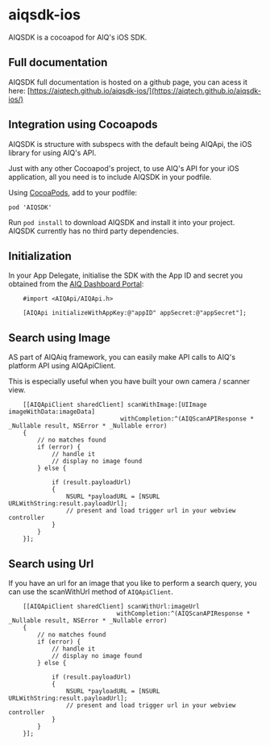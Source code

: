 # aiqsdk-ios
AIQSDK is a cocoapod for AIQ's iOS SDK.
## Full documentation
AIQSDK full documentation is hosted on a github page, you can acess it here:
[https://aiqtech.github.io/aiqsdk-ios/](https://aiqtech.github.io/aiqsdk-ios/)

## Integration using Cocoapods

AIQSDK is structure with subspecs with the default being AIQApi, the iOS library for using AIQ's API.

Just with any other Cocoapod's project, to use AIQ's API for your iOS application, all you need is to include AIQSDK in your podfile.

Using [CocoaPods](https://cocoapods.org), add to your podfile:

```
pod 'AIQSDK'
```

Run `pod install` to download AIQSDK and install it into your project. AIQSDK currently has no third party dependencies.

Initialization
---------------
In your App Delegate, initialise the SDK with the App ID and secret you obtained from the [AIQ Dashboard Portal](https://dashboard.aiq.tech):

```objc
    #import <AIQApi/AIQApi.h>
```

```objc
    [AIQApi initializeWithAppKey:@"appID" appSecret:@"appSecret"];
```

Search using Image
----------------
AS part of AIQAiq framework, you can easily make API calls to AIQ's platform API using AIQApiClient.

This is especially useful when you have built your own camera / scanner view.
```objc
    [[AIQApiClient sharedClient] scanWithImage:[UIImage imageWithData:imageData] 
                               withCompletion:^(AIQScanAPIResponse * _Nullable result, NSError * _Nullable error)
    {                  
        // no matches found
        if (error) {
            // handle it
            // display no image found
        } else {

            if (result.payloadUrl)
            {
                NSURL *payloadURL = [NSURL URLWithString:result.payloadUrl];
                // present and load trigger url in your webview controller
            }
        }
    }];
```      

Search using Url
----------------
If you have an url for an image that you like to perform a search query, you can use the scanWithUrl method of `AIQApiClient`.

```objc
    [[AIQApiClient sharedClient] scanWithUrl:imageUrl 
                              withCompletion:^(AIQScanAPIResponse * _Nullable result, NSError * _Nullable error)
    {                  
        // no matches found
        if (error) {
            // handle it
            // display no image found
        } else {

            if (result.payloadUrl)
            {
                NSURL *payloadURL = [NSURL URLWithString:result.payloadUrl];
                // present and load trigger url in your webview controller
            }
        }
    }];
```      
     
     


